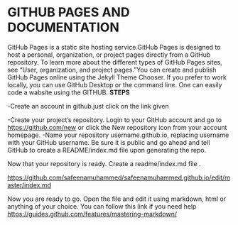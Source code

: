   # GITHUB PAGES AND DOCUMENTATION
  GitHub Pages is a static site hosting service.GitHub Pages is designed to host a personal, organization, or project
  pages directly from a GitHub repository. To learn more about the different types of GitHub Pages sites, see “User,
  organization, and project pages.”You can create and publish GitHub Pages online using the Jekyll Theme Chooser. If you prefer
  to work locally, you can use GitHub Desktop or the command line. One can easily code a wabsite using the GITHUB.
  **STEPS**

-Create an account in github.just click on the link given

-Create your project’s repository. Login to your GitHub account and go to https://github.com/new or click the New repository
icon from your account homepage. -Name your repository username.github.io, replacing username with your GitHub username.
 Be sure it is public and go ahead and tell GitHub to create a README/index.md file upon generating the repo.
 

Now that your repository is ready. Create a readme/index.md file .

https://github.com/safeenamuhammed/safeenamuhammed.github.io/edit/master/index.md

Now you are ready to go. Open the file and edit it using markdown, html or anything of your choice. You can follow this
link if you need help https://guides.github.com/features/mastering-markdown/
  
  

 
